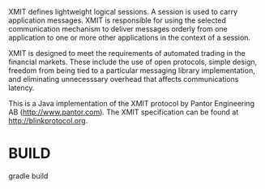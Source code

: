 XMIT defines lightweight logical sessions. A session is used
to carry application messages. XMIT is responsible for using
the selected communication mechanism to deliver messages
orderly from one application to one or more other applications
in the context of a session.

XMIT is designed to meet the requirements of automated trading
in the financial markets.  These include the use of open
protocols, simple design, freedom from being tied to a
particular messaging library implementation, and eliminating
unnecesssary overhead that affects communications latency.

This is a Java implementation of the XMIT protocol by Pantor
Engineering AB (http://www.pantor.com).
The XMIT specification can be found at http://blinkprotocol.org.

BUILD
=====

gradle build
